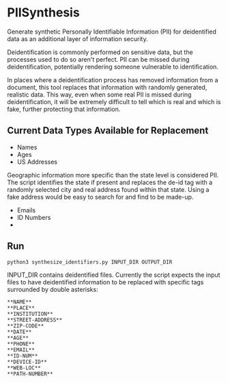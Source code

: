 # PIISynthesis
Generate synthetic Personally Identifiable Information (PII) for deidentified data as an additional layer of information security.

Deidentification is commonly performed on sensitive data, but the processes used to do so aren't perfect. 
PII can be missed during deidentification, potentially rendering someone vulnerable to identification.

In places where a deidentification process has removed information from a document, this tool replaces that information with randomly generated, realistic data.
This way, even when some real PII is missed during deidentification, it will be extremely difficult to tell which is real and which is fake, further protecting that information.

## Current Data Types Available for Replacement

* Names
* Ages
* US Addresses

Geographic information more specific than the state level is considered PII. The script identifies the state if present and replaces the de-id tag with a randomly selected city and real address found within that state. Using a fake address would be easy to search for and find to be made-up.  

* Emails
* ID Numbers
* 

## Run

```python3 synthesize_identifiers.py INPUT_DIR OUTPUT_DIR```

INPUT_DIR contains deidentified files. Currently the script expects the input files to have deidentified information to be replaced with specific tags surrounded by double asterisks:

```
**NAME**
**PLACE**
**INSTITUTION**
**STREET-ADDRESS**
**ZIP-CODE**
**DATE**
**AGE**
**PHONE**
**EMAIL**
**ID-NUM**
**DEVICE-ID**
**WEB-LOC**
**PATH-NUMBER**
```

